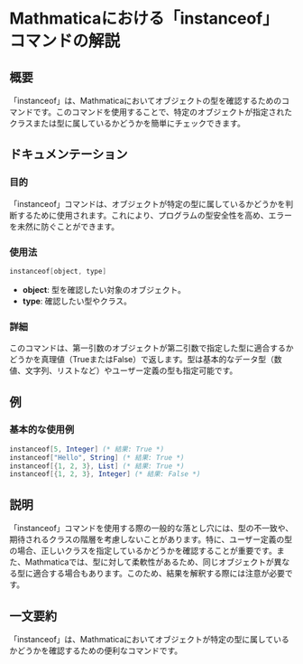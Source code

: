 <!--
Meta Description: # Mathmaticaにおける「instanceof」コマンドの解説 ## 概要 「instanceof」は、Mathmaticaにおいてオブジェクトの型を確認するためのコマンドです。このコマンドを使用することで、特定のオブジェクトが指定されたクラスまたは型に属しているかどうかを簡単にチェックでき...
Meta Keywords: instanceof, true, mathematica, object, type
-->

# Mathmaticaにおける「instanceof」コマンドの解説

## 概要
「instanceof」は、Mathmaticaにおいてオブジェクトの型を確認するためのコマンドです。このコマンドを使用することで、特定のオブジェクトが指定されたクラスまたは型に属しているかどうかを簡単にチェックできます。

## ドキュメンテーション
### 目的
「instanceof」コマンドは、オブジェクトが特定の型に属しているかどうかを判断するために使用されます。これにより、プログラムの型安全性を高め、エラーを未然に防ぐことができます。

### 使用法
```mathematica
instanceof[object, type]
```
- **object**: 型を確認したい対象のオブジェクト。
- **type**: 確認したい型やクラス。

### 詳細
このコマンドは、第一引数のオブジェクトが第二引数で指定した型に適合するかどうかを真理値（TrueまたはFalse）で返します。型は基本的なデータ型（数値、文字列、リストなど）やユーザー定義の型も指定可能です。

## 例
### 基本的な使用例
```mathematica
instanceof[5, Integer] (* 結果: True *)
instanceof["Hello", String] (* 結果: True *)
instanceof[{1, 2, 3}, List] (* 結果: True *)
instanceof[{1, 2, 3}, Integer] (* 結果: False *)
```

## 説明
「instanceof」コマンドを使用する際の一般的な落とし穴には、型の不一致や、期待されるクラスの階層を考慮しないことがあります。特に、ユーザー定義の型の場合、正しいクラスを指定しているかどうかを確認することが重要です。また、Mathmaticaでは、型に対して柔軟性があるため、同じオブジェクトが異なる型に適合する場合もあります。このため、結果を解釈する際には注意が必要です。

## 一文要約
「instanceof」は、Mathmaticaにおいてオブジェクトが特定の型に属しているかどうかを確認するための便利なコマンドです。